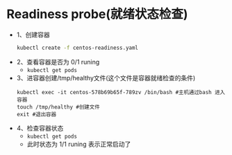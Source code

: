 # Readiness probe(就绪状态检查)

- 1、创建容器
    ```sh
    kubectl create -f centos-readiness.yaml
    ```
- 2、查看容器是否为 0/1 runing
    - `kubectl get pods`
- 3、进容器创建/tmp/healthy文件(这个文件是容器就绪检查的条件)
    ```shell
    kubectl exec -it centos-578b69b65f-789zv /bin/bash #主机通过bash 进入容器
    touch /tmp/healthy #创建文件
    exit #退出容器
    ```
- 4、检查容器状态
    - `kubectl get pods`
    - 此时状态为 1/1 runing 表示正常启动了